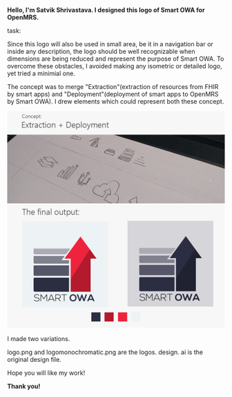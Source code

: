 <b> Hello, I'm Satvik Shrivastava. I designed this logo of Smart OWA for OpenMRS.</b>

task: 

<p>Since this logo will also be used in small area, be it in a navigation bar or inside any description, the logo should be well recognizable when dimensions are being reduced and represent the purpose of Smart OWA. To overcome these obstacles, I avoided making any isometric or detailed logo, yet tried a minimial one. </p>

The concept was to merge "Extraction"(extraction of resources from FHIR by smart apps) and "Deployment"(deployment of smart apps to OpenMRS by Smart OWA). I drew elements which could represent both these concept.

<img src = "https://github.com/satvikshri/OpenMRS-submissions/blob/master/SmartOwaLogo/header.jpg">

<img src = "https://github.com/satvikshri/OpenMRS-submissions/blob/master/SmartOwaLogo/preview.jpg">

I made two variations. 

logo.png and logomonochromatic.png are the logos.
design. ai is the original design file.

Hope you will like my work!

<b>Thank you! </b>
